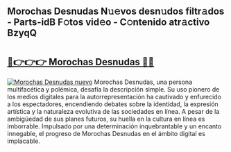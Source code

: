 ## Morochas Desnudas N𝚞𝚎vos desn𝚞dos filtr𝚊dos - Parts-idB F𝚘tos vid𝚎o - C𝚘ntenido atr𝚊ctivo BzyqQ

# <h2><a href="http://mb9tt7.tromn.icu/?c=Morochas+Desnudas">🔗👉👉👉 Morochas Desnudas 🔗🔗</a></h2>

[![Morochas Desnudas nuevo](https://i.imgur.com/pEAQMta.gif)](http://mb9tt7.tromn.icu/?c=Morochas+Desnudas)
Morochas Desnudas, una persona multifacética y polémica, desafía la descripción simple. Su uso pionero de los medios digitales para la autorrepresentación ha cautivado y enfurecido a los espectadores, encendiendo debates sobre la identidad, la expresión artística y la naturaleza evolutiva de las sociedades en línea. A pesar de la ambigüedad de sus planes futuros, su huella en la cultura en línea es imborrable. Impulsado por una determinación inquebrantable y un encanto innegable, el progreso de Morochas Desnudas en el ámbito digital es implacable.
